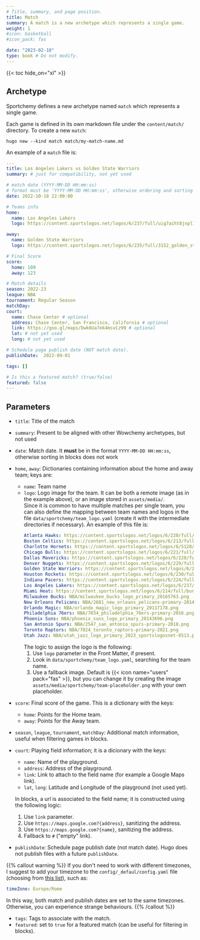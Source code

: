 ```yaml
---
# Title, summary, and page position.
title: Match
summary: A match is a new archetype which represents a single game.
weight: 1
#icon: basketball
#icon_pack: fas

date: "2023-02-18"
type: book # Do not modify.
---
```


{{< toc hide_on="xl" >}}


## Archetype

Sportchemy defines a new archetype named `match` which represents a single game.

Each game is defined in its own markdown file under the `content/match/` directory. To create a new `match`:
```
hugo new --kind match match/my-match-name.md
```

An example of a `match` file is:

```yaml
---
title: Los Angeles Lakers vs Golden State Warriors
summary: # just for compatibility, not yet used

# match date (YYYY-MM-DD HH:mm:ss)
# format must be 'YYYY-MM-DD HH:mm:ss', otherwise ordering and sorting in blocks don't work
date: 2022-10-18 22:00:00

# Teams info
home:
  name: Los Angeles Lakers
  logo: https://content.sportslogos.net/logos/6/237/full/uig7aiht8jnpl1szbi57zzlsh.png

away:
  name: Golden State Warriors
  logo: https://content.sportslogos.net/logos/6/235/full/3152_golden_state_warriors-primary-2020.png

# Final Score
score:
  home: 109
  away: 123

# Match details
season: 2022-23
league: NBA
tournament: Regular Season
matchDay:
court:
  name: Chase Center # optional
  address: Chase Center, San Francisco, California # optional
  link: https://goo.gl/maps/Dwk6Ua7ek4msvCz99 # optional
  lat: # not yet used
  long: # not yet used

# Schedule page publish date (NOT match date).
publishDate:  2022-09-01

tags: []

# Is this a featured match? (true/false)
featured: false
---
```

## Parameters

- `title`: Title of the match
- `summary`: Present to be aligned with other Wowchemy archetypes, but not used
- `date`: Match date. It **must** be in the format `YYYY-MM-DD HH:mm:ss`, otherwise sorting in blocks does not work
- `home`, `away`: Dictionaries containing information about the home and away team; keys are:
  - `name`: Team name
  - `logo`: Logo image for the team. It can be both a remote image (as in the example above), or an image stored in `assets/media/`.  
    Since it is common to have multiple matches per single team, you can also define the mapping between team names and logos in the file `data/sportchemy/team_logo.yaml` (create it with the intermediate directories if necessary). An example of this file is:
    ```yaml
    Atlanta Hawks: https://content.sportslogos.net/logos/6/220/full/8190_atlanta_hawks-primary-2021.png
    Boston Celtics: https://content.sportslogos.net/logos/6/213/full/boston_celtics_logo_primary_19977628.png
    Charlotte Hornets: https://content.sportslogos.net/logos/6/5120/full/1926_charlotte__hornets_-primary-2015.png
    Chicago Bulls: https://content.sportslogos.net/logos/6/221/full/chicago_bulls_logo_primary_19672598.png
    Dallas Mavericks: https://content.sportslogos.net/logos/6/228/full/3463_dallas_mavericks-primary-2018.png
    Denver Nuggets: https://content.sportslogos.net/logos/6/229/full/8926_denver_nuggets-primary-2019.png
    Golden State Warriors: https://content.sportslogos.net/logos/6/235/full/3152_golden_state_warriors-primary-2020.png
    Houston Rockets: https://content.sportslogos.net/logos/6/230/full/6830_houston_rockets-primary-2020.png
    Indiana Pacers: https://content.sportslogos.net/logos/6/224/full/4812_indiana_pacers-primary-2018.png
    Los Angeles Lakers: https://content.sportslogos.net/logos/6/237/full/uig7aiht8jnpl1szbi57zzlsh.png
    Miami Heat: https://content.sportslogos.net/logos/6/214/full/burm5gh2wvjti3xhei5h16k8e.gif
    Milwaukee Bucks: NBA/milwaukee_bucks_logo_primary_20165763.png
    New Orleans Pelicans: NBA/2681_new_orleans_pelicans-primary-2014.png
    Orlando Magic: NBA/orlando_magic_logo_primary_20117178.png
    Philadelphia 76ers: NBA/7034_philadelphia_76ers-primary-2016.png
    Phoenix Suns: NBA/phoenix_suns_logo_primary_20143696.png
    San Antonio Spurs: NBA/2547_san_antonio_spurs-primary-2018.png
    Toronto Raptors: NBA/7024_toronto_raptors-primary-2021.png
    Utah Jazz: NBA/utah_jazz_logo_primary_2023_sportslogosnet-8513.png
    ```
    The logic to assign the logo is the following:
    1. Use `logo` parameter in the Front Matter, if present.
    2. Look in `data/sportchemy/team_logo.yaml`, searching for the team name.
    3. Use a fallback image. Default is {{< icon name="users" pack="fas" >}}, but you can change it by creating the image `assets/media/sportchemy/team-placeholder.png` with your own placeholder.
- `score`: Final score of the game. This is a dictionary with the keys:
  - `home`: Points for the Home team.
  - `away`: Points for the Away team.
- `season`, `league`, `tournament`, `matchDay`: Additional match information, useful when filtering games in blocks.
- `court`: Playing field information; it is a dicionary with the keys:
  - `name`: Name of the playground.
  - `address`: Address of the playground.
  - `link`: Link to attach to the field name (for example a Google Maps link).
  - `lat`, `long`: Latitude and Longitude of the playground (not used yet).
  
  In blocks, a url is associated to the field name; it is constructed using the following logic:
  1. Use `link` parameter.
  2. Use `https://maps.google.com?{address}`, sanitizing the address.
  3. Use `https://maps.google.com?{name}`, sanitizing the address.
  4. Fallback to `#` ("empty" link).
- `publishDate`: Schedule page publish date (not match date). Hugo does not publish files with a future `publishDate`.

{{% callout warning %}}
If you don't need to work with different timezones, I suggest to add your timezone to the `config/_defaul/config.yaml` file (choosing from [this list](https://en.wikipedia.org/wiki/List_of_tz_database_time_zones)), such as:
```yaml
timeZone: Europe/Rome
```
In this way, both match and publish dates are set to the same timezones. Otherwise, you can experience strange behaviours.
{{% /callout %}}
- `tags`: Tags to associate with the match.
- `featured`: set to `true` for a featured match (can be useful for filtering in blocks).